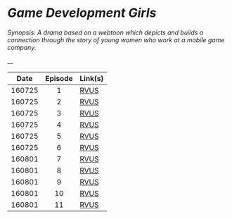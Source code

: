 # _Game Development Girls_

_Synopsis: A drama based on a webtoon which depicts and builds a connection through the story of young women who work at a mobile game company._

__

| Date   | Episode | Link(s)                                                                                                        |
|--------|:-------:|----------------------------------------------------------------------------------------------------------------|
| 160725 |    1    | [RVUS](https://revelupsubs.com/2016/07/25/eng-sub-160725-actress-irene-game-development-girls-web-drama-ep-1/) |
| 160725 |    2    | [RVUS](https://revelupsubs.com/2016/07/25/eng-sub-160725-actress-irene-game-development-girls-web-drama-ep-2/) |
| 160725 |    3    | [RVUS](https://revelupsubs.com/2016/07/25/eng-sub-160725-actress-irene-game-development-girls-web-drama-ep-3/) |
| 160725 |    4    | [RVUS](https://revelupsubs.com/2016/07/25/eng-sub-160725-actress-irene-game-development-girls-web-drama-ep-4/) |
| 160725 |    5    | [RVUS](https://revelupsubs.com/2016/07/25/eng-sub-160725-actress-irene-game-development-girls-web-drama-ep-5/) |
| 160725 |    6    | [RVUS](https://revelupsubs.com/2016/07/25/eng-sub-160725-actress-irene-game-development-girls-web-drama-ep-6/) |
| 160801 |    7    | [RVUS](https://revelupsubs.com/2016/08/01/eng-sub-160801-actress-irene-game-development-girls-web-drama-ep-7/) |
| 160801 |    8    | [RVUS](https://revelupsubs.com/2016/08/01/eng-sub-160801-actress-irene-game-development-girls-web-drama-ep-8/) |
| 160801 |    9    | [RVUS](https://revelupsubs.com/2016/08/01/eng-160801-irene-game-development-girls-web-drama-ep-09/)            |
| 160801 |   10    | [RVUS](https://revelupsubs.com/2016/08/01/eng-160801-irene-game-development-girls-ep-10/)                      |
| 160801 |   11    | [RVUS](https://revelupsubs.com/2016/08/01/eng-sub-160801-actress-irene-game-development-girls-ep-11-final/)    |